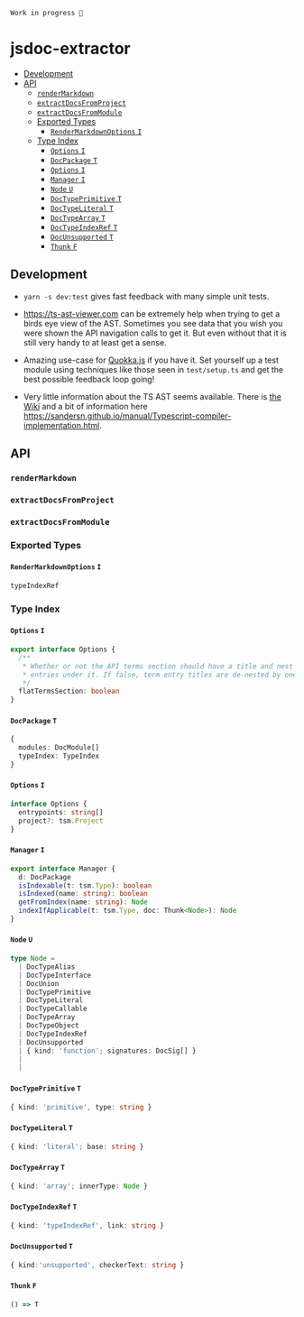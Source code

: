 ```
Work in progress 👷‍
```

# jsdoc-extractor <!-- omit in toc -->

<!-- START doctoc generated TOC please keep comment here to allow auto update -->
<!-- DON'T EDIT THIS SECTION, INSTEAD RE-RUN doctoc TO UPDATE -->


- [Development](#development)
- [API](#api)
  - [`renderMarkdown`](#rendermarkdown)
  - [`extractDocsFromProject`](#extractdocsfromproject)
  - [`extractDocsFromModule`](#extractdocsfrommodule)
  - [Exported Types](#exported-types)
    - [`RenderMarkdownOptions` `I`](#rendermarkdownoptions-i)
  - [Type Index](#type-index)
    - [`Options` `I`](#options-i)
    - [`DocPackage` `T`](#docpackage-t)
    - [`Options` `I`](#options-i-1)
    - [`Manager` `I`](#manager-i)
    - [`Node` `U`](#node-u)
    - [`DocTypePrimitive` `T`](#doctypeprimitive-t)
    - [`DocTypeLiteral` `T`](#doctypeliteral-t)
    - [`DocTypeArray` `T`](#doctypearray-t)
    - [`DocTypeIndexRef` `T`](#doctypeindexref-t)
    - [`DocUnsupported` `T`](#docunsupported-t)
    - [`Thunk` `F`](#thunk-f)

<!-- END doctoc generated TOC please keep comment here to allow auto update -->

## Development

- `yarn -s dev:test` gives fast feedback with many simple unit tests.

- https://ts-ast-viewer.com can be extremely help when trying to get a birds eye view of the AST. Sometimes you see data that you wish you were shown the API navigation calls to get it. But even without that it is still very handy to at least get a sense.

- Amazing use-case for [Quokka.js](https://quokkajs.com/) if you have it. Set yourself up a test module using techniques like those seen in `test/setup.ts` and get the best possible feedback loop going!

- Very little information about the TS AST seems available. There is [the Wiki](https://github.com/microsoft/TypeScript/wiki/Using-the-Compiler-API) and a bit of information here https://sandersn.github.io/manual/Typescript-compiler-implementation.html.

## API

<!-- START API DOCS --->

### `renderMarkdown`


### `extractDocsFromProject`


### `extractDocsFromModule`


### Exported Types

#### `RenderMarkdownOptions` `I`

```ts
typeIndexRef
```

### Type Index

#### `Options` `I`

```ts
export interface Options {
  /**
   * Whether or not the API terms section should have a title and nest its term
   * entries under it. If false, term entry titles are de-nested by one level.
   */
  flatTermsSection: boolean
}
```

#### `DocPackage` `T`

```ts
{
  modules: DocModule[]
  typeIndex: TypeIndex
}
```

#### `Options` `I`

```ts
interface Options {
  entrypoints: string[]
  project?: tsm.Project
}
```

#### `Manager` `I`

```ts
export interface Manager {
  d: DocPackage
  isIndexable(t: tsm.Type): boolean
  isIndexed(name: string): boolean
  getFromIndex(name: string): Node
  indexIfApplicable(t: tsm.Type, doc: Thunk<Node>): Node
}
```

#### `Node` `U`

```ts
type Node = 
  | DocTypeAlias  
  | DocTypeInterface  
  | DocUnion  
  | DocTypePrimitive  
  | DocTypeLiteral  
  | DocTypeCallable  
  | DocTypeArray  
  | DocTypeObject  
  | DocTypeIndexRef  
  | DocUnsupported  
  | { kind: 'function'; signatures: DocSig[] }  
  |   
  | 
```

#### `DocTypePrimitive` `T`

```ts
{ kind: 'primitive', type: string }
```

#### `DocTypeLiteral` `T`

```ts
{ kind: 'literal'; base: string }
```

#### `DocTypeArray` `T`

```ts
{ kind: 'array'; innerType: Node }
```

#### `DocTypeIndexRef` `T`

```ts
{ kind: 'typeIndexRef', link: string }
```

#### `DocUnsupported` `T`

```ts
{ kind:'unsupported', checkerText: string }
```

#### `Thunk` `F`

<!-- prettier-ignore -->
```ts
() => T
```

<!-- END API DOCS --->

